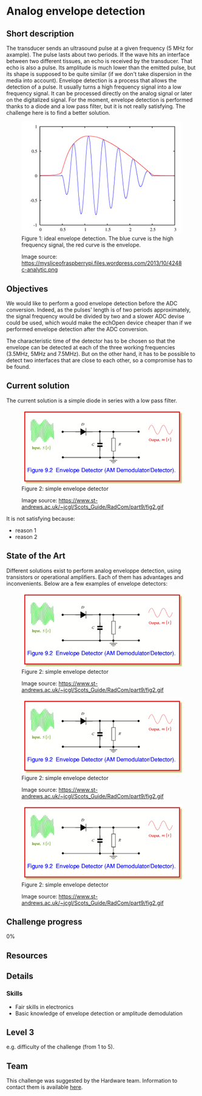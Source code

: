 # Analog envelope detection

## Short description
The transducer sends an ultrasound pulse at a given frequency (5 MHz for axample). The pulse lasts about two periods. If the wave hits an interface between two different tissues, an echo is received by the transducer. That echo is also a pulse. Its amplitude is much lower than the emitted pulse, but its shape is supposed to be quite similar (if we don't take dispersion in the media into account). Envelope detection is a process that allows the detection of a pulse. It usually turns a high frequency signal into a low frequency signal. It can be processed directly on the analog signal or later on the digitalized signal. For the moment, envelope detection is performed thanks to a diode and a low pass filter, but it is not really satisfying. The challenge here is to find a better solution.

<figure>
  <img src="/challenges/envelope_detection/envelope_detection_principle.png" alt="" />
  <figcaption> Figure 1: ideal envelope detection. The blue curve is the high frequency signal, the red curve is the envelope.
  
  Image source: https://mysliceofraspberrypi.files.wordpress.com/2013/10/4248c-analytic.png</figcaption>
</figure>

## Objectives
We would like to perform a good envelope detection before the ADC conversion. Indeed, as the pulses' length is of two periods approximately, the signal frequency would be divided by two and a slower ADC devise could be used, which would make the echOpen device cheaper than if we performed envelope detection after the ADC conversion.

The characteristic time of the detector has to be chosen so that the envelope can be detected at each of the three working frequencies (3.5MHz, 5MHz and 7.5MHz). But on the other hand, it has to be possible to detect two interfaces that are close to each other, so a compromise has to be found.


## Current solution
The current solution is a simple diode in series with a low pass filter.
<figure>
  <img src="/challenges/envelope_detection/envelope_detector.gif" alt="" />
  <figcaption> Figure 2: simple envelope detector
  
  Image source: https://www.st-andrews.ac.uk/~jcgl/Scots_Guide/RadCom/part9/fig2.gif</figcaption>
</figure>

It is not satisfying because: 
* reason 1
* reason 2

## State of the Art
Different solutions exist to perform analog enveloppe detection, using transistors or operational amplifiers. Each of them has advantages and inconvenients. Below are a few examples of envelope detectors:

<figure>
  <img src="/challenges/envelope_detection/envelope_detector.gif" alt="" />
  <figcaption> Figure 2: simple envelope detector
  
  Image source: https://www.st-andrews.ac.uk/~jcgl/Scots_Guide/RadCom/part9/fig2.gif</figcaption>
</figure>

<figure>
  <img src="/challenges/envelope_detection/envelope_detector.gif" alt="" />
  <figcaption> Figure 2: simple envelope detector
  
  Image source: https://www.st-andrews.ac.uk/~jcgl/Scots_Guide/RadCom/part9/fig2.gif</figcaption>
</figure>

<figure>
  <img src="/challenges/envelope_detection/envelope_detector.gif" alt="" />
  <figcaption> Figure 2: simple envelope detector
  
  Image source: https://www.st-andrews.ac.uk/~jcgl/Scots_Guide/RadCom/part9/fig2.gif</figcaption>
</figure>



## Challenge progress
0%


## Resources


## Details

### Skills 
* Fair skills in electronics
* Basic knowledge of envelope detection or amplitude demodulation


## Level 3
e.g. difficulty of the challenge (from 1 to 5).

## Team
This challenge was suggested by the Hardware team. Information to contact them is available [here](./howto/teams.md).
